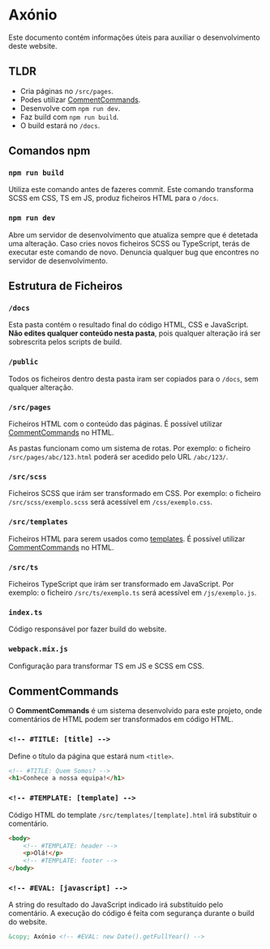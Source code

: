 # Axónio

Este documento contém informações úteis para auxiliar o desenvolvimento deste website.

## TLDR

- Cria páginas no `/src/pages`.
- Podes utilizar [CommentCommands](#commentcommands).
- Desenvolve com `npm run dev`.
- Faz build com `npm run build`.
- O build estará no `/docs`.

## Comandos npm

### `npm run build`

Utiliza este comando antes de fazeres commit. Este comando transforma SCSS em CSS, TS em JS, produz ficheiros HTML para o `/docs`.

### `npm run dev`

Abre um servidor de desenvolvimento que atualiza sempre que é detetada uma alteração. Caso cries novos ficheiros SCSS ou TypeScript, terás de executar este comando de novo. Denuncia qualquer bug que encontres no servidor de desenvolvimento.

## Estrutura de Ficheiros

### `/docs`

Esta pasta contém o resultado final do código HTML, CSS e JavaScript. **Não edites qualquer conteúdo nesta pasta**, pois qualquer alteração irá ser sobrescrita pelos scripts de build.

### `/public`

Todos os ficheiros dentro desta pasta iram ser copiados para o `/docs`, sem qualquer alteração.

### `/src/pages`

Ficheiros HTML com o conteúdo das páginas. É possível utilizar [CommentCommands](#commentcommands) no HTML.

As pastas funcionam como um sistema de rotas. Por exemplo: o ficheiro `/src/pages/abc/123.html` poderá ser acedido pelo URL `/abc/123/`.

### `/src/scss`

Ficheiros SCSS que irám ser transformado em CSS. Por exemplo: o ficheiro `/src/scss/exemplo.scss` será acessível em `/css/exemplo.css`.

### `/src/templates`

Ficheiros HTML para serem usados como [templates](#template-template). É possível utilizar [CommentCommands](#commentcommands) no HTML.

### `/src/ts`

Ficheiros TypeScript que irám ser transformado em JavaScript. Por exemplo: o ficheiro `/src/ts/exemplo.ts` será acessível em `/js/exemplo.js`.

### `index.ts`

Código responsável por fazer build do website.

### `webpack.mix.js`

Configuração para transformar TS em JS e SCSS em CSS.

## CommentCommands

O **CommentCommands** é um sistema desenvolvido para este projeto, onde comentários de HTML podem ser transformados em código HTML.

### `<!-- #TITLE: [title] -->`

Define o título da página que estará num `<title>`.

```html
<!-- #TITLE: Quem Somos? -->
<h1>Conhece a nossa equipa!</h1>
```

### `<!-- #TEMPLATE: [template] -->`

Código HTML do template `/src/templates/[template].html` irá substituir o comentário.

```html
<body>
    <!-- #TEMPLATE: header -->
    <p>Olá!</p>
    <!-- #TEMPLATE: footer -->
</body>
```

### `<!-- #EVAL: [javascript] -->`

A string do resultado do JavaScript indicado irá substituído pelo comentário. A execução do código é feita com segurança durante o build do website.

```html
&copy; Axónio <!-- #EVAL: new Date().getFullYear() -->
```